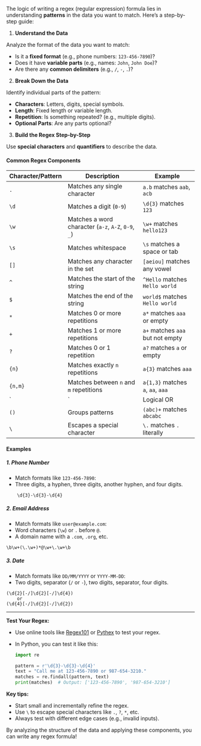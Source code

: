 
The logic of writing a regex (regular expression) formula lies in understanding **patterns** in the data you want to match. Here’s a step-by-step guide:

1. **Understand the Data**

Analyze the format of the data you want to match:

- Is it a **fixed format** (e.g., phone numbers: `123-456-7890`)?
- Does it have **variable parts** (e.g., names: `John`, `John Doe`)?
- Are there any **common delimiters** (e.g., `/`, `-`, `.`)?

2. **Break Down the Data**

Identify individual parts of the pattern:

- **Characters**: Letters, digits, special symbols.
- **Length**: Fixed length or variable length.
- **Repetition**: Is something repeated? (e.g., multiple digits).
- **Optional Parts**: Are any parts optional?

3. **Build the Regex Step-by-Step**

Use **special characters** and **quantifiers** to describe the data.

#### **Common Regex Components**

|Character/Pattern|Description|Example|
|---|---|---|
|`.`|Matches any single character|`a.b` matches `aab`, `acb`|
|`\d`|Matches a digit (`0-9`)|`\d{3}` matches `123`|
|`\w`|Matches a word character (`a-z`, `A-Z`, `0-9`, `_`)|`\w+` matches `hello123`|
|`\s`|Matches whitespace|`\s` matches a space or tab|
|`[]`|Matches any character in the set|`[aeiou]` matches any vowel|
|`^`|Matches the start of the string|`^Hello` matches `Hello world`|
|`$`|Matches the end of the string|`world$` matches `Hello world`|
|`*`|Matches 0 or more repetitions|`a*` matches `aaa` or empty|
|`+`|Matches 1 or more repetitions|`a+` matches `aaa` but not empty|
|`?`|Matches 0 or 1 repetition|`a?` matches `a` or empty|
|`{n}`|Matches exactly `n` repetitions|`a{3}` matches `aaa`|
|`{n,m}`|Matches between `n` and `m` repetitions|`a{1,3}` matches `a`, `aa`, `aaa`|
|`|`|Logical OR|
|`()`|Groups patterns|`(abc)+` matches `abcabc`|
|`\`|Escapes a special character|`\.` matches `.` literally|


####  **Examples**

##### 1. **Phone Number**

- Match formats like `123-456-7890`:
- Three digits, a hyphen, three digits, another hyphen, and four digits.
```regex
    \d{3}-\d{3}-\d{4}
```
    
##### 2. **Email Address**

- Match formats like `user@example.com`:
- Word characters (`\w`) or `.` before `@`.
- A domain name with a `.com`, `.org`, etc.
```regex
\b\w+(\.\w+)*@\w+\.\w+\b
```
##### 3. **Date**
- Match formats like `DD/MM/YYYY` or `YYYY-MM-DD`:
- Two digits, separator (`/` or `-`), two digits, separator, four digits.
```regex
(\d{2}[-/]\d{2}[-/]\d{4})
	or 
(\d{4}[-/]\d{2}[-/]\d{2})
```
    
---

**Test Your Regex:**

- Use online tools like [Regex101](https://regex101.com/) or [Pythex](https://pythex.org/) to test your regex.
- In Python, you can test it like this:
    
    ```python
    import re
    
    pattern = r'\d{3}-\d{3}-\d{4}'
    text = "Call me at 123-456-7890 or 987-654-3210."
    matches = re.findall(pattern, text)
    print(matches)  # Output: ['123-456-7890', '987-654-3210']
    ```
    
**Key tips:**

- Start small and incrementally refine the regex.
- Use `\` to escape special characters like `.`, `?`, `*`, etc.
- Always test with different edge cases (e.g., invalid inputs).

By analyzing the structure of the data and applying these components, you can write any regex formula!